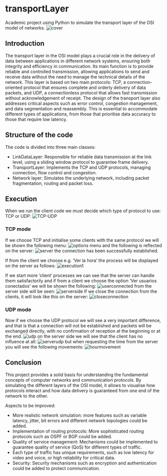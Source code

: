 # transportLayer
Academic project using Python to simulate the transport layer of the OSI model of networks.
![cover](images/presentation.png)

## Introduction
The transport layer in the OSI model plays a crucial role in the delivery of data between applications in different network systems, ensuring both integrity and efficiency in communication. Its main function is to provide reliable and controlled transmission, allowing applications to send and receive data without the need to manage the technical details of the network. This layer is based on two main protocols: TCP, a connection-oriented protocol that ensures complete and orderly delivery of data packets, and UDP, a connectionless protocol that allows fast transmission without acknowledgement of receipt. The design of the transport layer also addresses critical aspects such as error control, congestion management, and data segmentation and reassembly. This is essential to accommodate different types of applications, from those that prioritise data accuracy to those that require low latency.


## Structure of the code
The code is divided into three main classes:
- LinkDataLayer: Responsible for reliable data transmission at the link level, using a sliding window protocol to guarantee frame delivery.
- TransportLayer: Implements the TCP and UDP protocols, managing connection, flow control and congestion.
- Network layer: Simulates the underlying network, including packet fragmentation, routing and packet loss.


## Execution
When we run the client code we must decide which type of protocol to use: TCP or UDP:
![TCP-UDP](images/image.png)

### TCP mode
If we choose TCP and initialise some clients with the same protocol we will be shown the following menu: 
![options menu](images/image-1.png)
and the following is reflected on the server:
![server](images/image-2.png)
the connection has been successfully established.

If from the client we choose e.g. ‘Ver la hora’ the process will be displayed on the server as follows:
![execution1](images/image-3.png)

If we start more ‘client’ processes we can see that the server can handle them satisfactorily and if from a client we choose the option ‘Ver usuarios conectados’ we will be shown the following:
![userconnected](images/image-4.png)
from the server side will be seen:
![serverside](images/image-5.png)
If we close the connection from the clients, it will look like this on the server:
![closeconnection](images/image-6.png)

### UDP mode
Now if we choose the UDP protocol we will see a very important difference, and that is that a connection will not be established and packets will be exchanged directly, with no confirmation of reception at the beginning or at the end.
![udp](images/image-7.png)
on the server side we will see that the client has no influence at all:
![serverudp](images/image-8.png)
but when requesting the time from the server you will see the following movements:
![hourmovement](images/image-9.png)


## Conclusion 
This project provides a solid basis for understanding the fundamental concepts of computer networks and communication protocols. By simulating the different layers of the OSI model, it allows to visualise how protocols interact and how data delivery is guaranteed from one end of the network to the other.

Aspects to be improved:
- More realistic network simulation: more features such as variable latency, jitter, bit errors and different network topologies could be added.
- Implementation of routing protocols: More sophisticated routing protocols such as OSPF or BGP could be added.
- Quality of service management: Mechanisms could be implemented to guarantee quality of service (QoS) for different types of traffic. 
- Each type of traffic has unique requirements, such as low latency for video and voice, or high reliability for critical data.
- Security: Security mechanisms such as encryption and authentication could be added to protect communication.